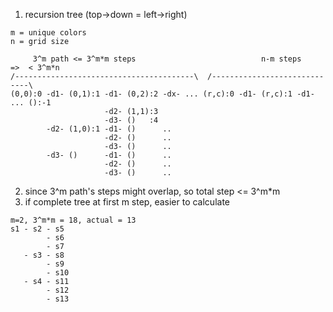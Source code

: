 1) recursion tree (top->down = left->right)
```
m = unique colors
n = grid size

     3^m path <= 3^m*m steps                            n-m steps               =>  < 3^m*n
/----------------------------------------\  /-----------------------------\
(0,0):0 -d1- (0,1):1 -d1- (0,2):2 -dx- ... (r,c):0 -d1- (r,c):1 -d1- ... ():-1
                     -d2- (1,1):3
                     -d3- ()   :4
        -d2- (1,0):1 -d1- ()      ..
                     -d2- ()      ..
                     -d3- ()      ..
        -d3- ()      -d1- ()      ..
                     -d2- ()      ..
                     -d3- ()      ..
```

2) since 3^m path's steps might overlap, so total step <= 3^m*m
3) if complete tree at first m step, easier to calculate
```
m=2, 3^m*m = 18, actual = 13
s1 - s2 - s5 
        - s6 
        - s7
   - s3 - s8
        - s9
        - s10
   - s4 - s11
        - s12
        - s13
```

